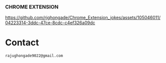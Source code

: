 ### CHROME EXTENSION


https://github.com/rjghongade/Chrome_Extension_jokes/assets/105046011/04223314-3ddc-47ce-8cdc-c4ef326a09dc

# Contact 
```
rajughongade9022@gmail.com
```
